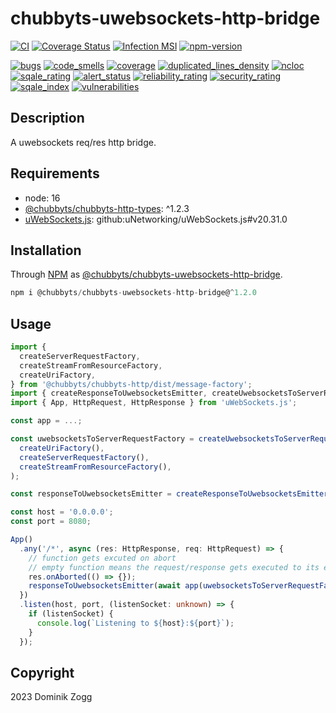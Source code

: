 # chubbyts-uwebsockets-http-bridge

[![CI](https://github.com/chubbyts/chubbyts-uwebsockets-http-bridge/workflows/CI/badge.svg?branch=master)](https://github.com/chubbyts/chubbyts-uwebsockets-http-bridge/actions?query=workflow%3ACI)
[![Coverage Status](https://coveralls.io/repos/github/chubbyts/chubbyts-uwebsockets-http-bridge/badge.svg?branch=master)](https://coveralls.io/github/chubbyts/chubbyts-uwebsockets-http-bridge?branch=master)
[![Infection MSI](https://badge.stryker-mutator.io/github.com/chubbyts/chubbyts-uwebsockets-http-bridge/master)](https://dashboard.stryker-mutator.io/reports/github.com/chubbyts/chubbyts-uwebsockets-http-bridge/master)
[![npm-version](https://img.shields.io/npm/v/@chubbyts/chubbyts-uwebsockets-http-bridge.svg)](https://www.npmjs.com/package/@chubbyts/chubbyts-uwebsockets-http-bridge)

[![bugs](https://sonarcloud.io/api/project_badges/measure?project=chubbyts_chubbyts-uwebsockets-http-bridge&metric=bugs)](https://sonarcloud.io/dashboard?id=chubbyts_chubbyts-uwebsockets-http-bridge)
[![code_smells](https://sonarcloud.io/api/project_badges/measure?project=chubbyts_chubbyts-uwebsockets-http-bridge&metric=code_smells)](https://sonarcloud.io/dashboard?id=chubbyts_chubbyts-uwebsockets-http-bridge)
[![coverage](https://sonarcloud.io/api/project_badges/measure?project=chubbyts_chubbyts-uwebsockets-http-bridge&metric=coverage)](https://sonarcloud.io/dashboard?id=chubbyts_chubbyts-uwebsockets-http-bridge)
[![duplicated_lines_density](https://sonarcloud.io/api/project_badges/measure?project=chubbyts_chubbyts-uwebsockets-http-bridge&metric=duplicated_lines_density)](https://sonarcloud.io/dashboard?id=chubbyts_chubbyts-uwebsockets-http-bridge)
[![ncloc](https://sonarcloud.io/api/project_badges/measure?project=chubbyts_chubbyts-uwebsockets-http-bridge&metric=ncloc)](https://sonarcloud.io/dashboard?id=chubbyts_chubbyts-uwebsockets-http-bridge)
[![sqale_rating](https://sonarcloud.io/api/project_badges/measure?project=chubbyts_chubbyts-uwebsockets-http-bridge&metric=sqale_rating)](https://sonarcloud.io/dashboard?id=chubbyts_chubbyts-uwebsockets-http-bridge)
[![alert_status](https://sonarcloud.io/api/project_badges/measure?project=chubbyts_chubbyts-uwebsockets-http-bridge&metric=alert_status)](https://sonarcloud.io/dashboard?id=chubbyts_chubbyts-uwebsockets-http-bridge)
[![reliability_rating](https://sonarcloud.io/api/project_badges/measure?project=chubbyts_chubbyts-uwebsockets-http-bridge&metric=reliability_rating)](https://sonarcloud.io/dashboard?id=chubbyts_chubbyts-uwebsockets-http-bridge)
[![security_rating](https://sonarcloud.io/api/project_badges/measure?project=chubbyts_chubbyts-uwebsockets-http-bridge&metric=security_rating)](https://sonarcloud.io/dashboard?id=chubbyts_chubbyts-uwebsockets-http-bridge)
[![sqale_index](https://sonarcloud.io/api/project_badges/measure?project=chubbyts_chubbyts-uwebsockets-http-bridge&metric=sqale_index)](https://sonarcloud.io/dashboard?id=chubbyts_chubbyts-uwebsockets-http-bridge)
[![vulnerabilities](https://sonarcloud.io/api/project_badges/measure?project=chubbyts_chubbyts-uwebsockets-http-bridge&metric=vulnerabilities)](https://sonarcloud.io/dashboard?id=chubbyts_chubbyts-uwebsockets-http-bridge)

## Description

A uwebsockets req/res http bridge.

## Requirements

 * node: 16
 * [@chubbyts/chubbyts-http-types][2]: ^1.2.3
 * [uWebSockets.js][3]: github:uNetworking/uWebSockets.js#v20.31.0

## Installation

Through [NPM](https://www.npmjs.com) as [@chubbyts/chubbyts-uwebsockets-http-bridge][1].

```ts
npm i @chubbyts/chubbyts-uwebsockets-http-bridge@^1.2.0
```

## Usage

```ts
import {
  createServerRequestFactory,
  createStreamFromResourceFactory,
  createUriFactory,
} from '@chubbyts/chubbyts-http/dist/message-factory';
import { createResponseToUwebsocketsEmitter, createUwebsocketsToServerRequestFactory } from '@chubbyts/chubbyts-uwebsockets-http-bridge/dist/uwebsocket-http';
import { App, HttpRequest, HttpResponse } from 'uWebSockets.js';

const app = ...;

const uwebsocketsToServerRequestFactory = createUwebsocketsToServerRequestFactory(
  createUriFactory(),
  createServerRequestFactory(),
  createStreamFromResourceFactory(),
);

const responseToUwebsocketsEmitter = createResponseToUwebsocketsEmitter();

const host = '0.0.0.0';
const port = 8080;

App()
  .any('/*', async (res: HttpResponse, req: HttpRequest) => {
    // function gets excuted on abort
    // empty function means the request/response gets executed to its end
    res.onAborted(() => {});
    responseToUwebsocketsEmitter(await app(uwebsocketsToServerRequestFactory(req, res)), res);
  })
  .listen(host, port, (listenSocket: unknown) => {
    if (listenSocket) {
      console.log(`Listening to ${host}:${port}`);
    }
  });
```

## Copyright

2023 Dominik Zogg

[1]: https://www.npmjs.com/package/@chubbyts/chubbyts-uwebsockets-http-bridge
[2]: https://www.npmjs.com/package/@chubbyts/chubbyts-http-types
[3]: https://github.com/uNetworking/uWebSockets.js
